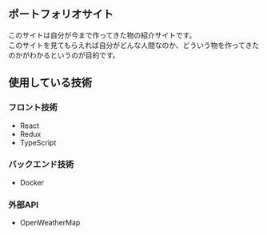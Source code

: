 ## ポートフォリオサイト

このサイトは自分が今まで作ってきた物の紹介サイトです。  
このサイトを見てもらえれば自分がどんな人間なのか、どういう物を作ってきたのかがわかるというのが目的です。

## 使用している技術

### フロント技術

* React
* Redux
* TypeScript

### バックエンド技術

* Docker

### 外部API

* OpenWeatherMap